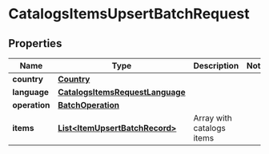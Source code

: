 

# CatalogsItemsUpsertBatchRequest

## Properties

Name | Type | Description | Notes
------------ | ------------- | ------------- | -------------
**country** | [**Country**](Country.md) |  | 
**language** | [**CatalogsItemsRequestLanguage**](CatalogsItemsRequestLanguage.md) |  | 
**operation** | [**BatchOperation**](BatchOperation.md) |  | 
**items** | [**List&lt;ItemUpsertBatchRecord&gt;**](ItemUpsertBatchRecord.md) | Array with catalogs items | 




